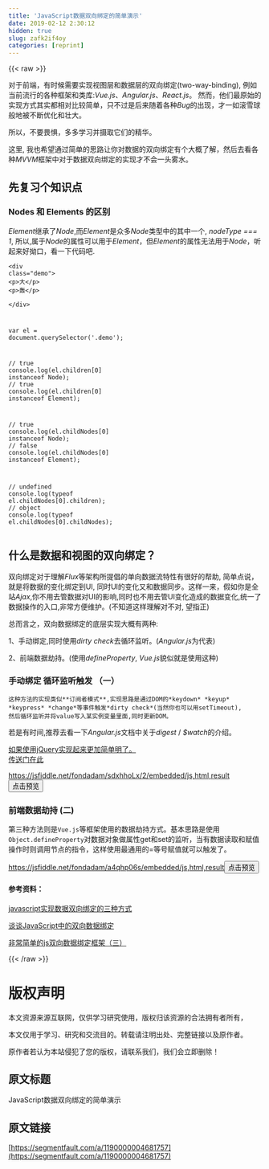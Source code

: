 ```yaml
---
title: 'JavaScript数据双向绑定的简单演示' 
date: 2019-02-12 2:30:12
hidden: true
slug: zafk2if4oy
categories: [reprint]
---
```


{{< raw >}}

                    
<p>对于前端，有时候需要实现视图层和数据层的双向绑定(two-way-binding), 例如当前流行的各种框架和类库:<em>Vue.js</em>、<em>Angular.js</em>、<em>React.js</em>。 然而，他们最原始的实现方式其实都相对比较简单，只不过是后来随着各种<em>Bug</em>的出现，才一如滚雪球般地被不断优化和壮大。</p>
<p>所以，不要畏惧，多多学习并摄取它们的精华。</p>
<p>这里, 我也希望通过简单的思路让你对数据的双向绑定有个大概了解，然后去看各种<em>MVVM</em>框架中对于数据双向绑定的实现才不会一头雾水。</p>
<h2 id="articleHeader0">先复习个知识点</h2>
<h3 id="articleHeader1">Nodes 和 Elements 的区别</h3>
<p><em>Element</em>继承了<em>Node</em>,而<em>Element</em>是众多<em>Node</em>类型中的其中一个, <em>nodeType === 1</em>, 所以,属于<em>Node</em>的属性可以用于<em>Element</em>，但<em>Element</em>的属性无法用于<em>Node</em>，听起来好拗口，看一下代码吧.</p>
<div class="widget-codetool" style="display:none;">
      <div class="widget-codetool--inner">
      <span class="selectCode code-tool" data-toggle="tooltip" data-placement="top" title="" data-original-title="全选"></span>
      <span type="button" class="copyCode code-tool" data-toggle="tooltip" data-placement="top" data-clipboard-text="<div class=&quot;demo&quot;>
  <p>大</p>
  <p>轰</p>        
</div>


var el = document.querySelector('.demo');

// true
console.log(el.children[0] instanceof Node);
// true
console.log(el.children[0] instanceof Element);

// true
console.log(el.childNodes[0] instanceof Node);
// false
console.log(el.childNodes[0] instanceof Element);

// undefined
console.log(typeof el.childNodes[0].children);
// object
console.log(typeof el.childNodes[0].childNodes);" title="" data-original-title="复制"></span>
      <span type="button" class="saveToNote code-tool" data-toggle="tooltip" data-placement="top" title="" data-original-title="放进笔记"></span>
      </div>
      </div><pre class="javascript hljs"><code class="javascript">&lt;div <span class="hljs-class"><span class="hljs-keyword">class</span></span>=<span class="hljs-string">"demo"</span>&gt;
  <span class="xml"><span class="hljs-tag">&lt;<span class="hljs-name">p</span>&gt;</span>大<span class="hljs-tag">&lt;/<span class="hljs-name">p</span>&gt;</span></span>
  &lt;p&gt;轰&lt;<span class="hljs-regexp">/p&gt;        
&lt;/</span>div&gt;


<span class="hljs-keyword">var</span> el = <span class="hljs-built_in">document</span>.querySelector(<span class="hljs-string">'.demo'</span>);

<span class="hljs-comment">// true</span>
<span class="hljs-built_in">console</span>.log(el.children[<span class="hljs-number">0</span>] <span class="hljs-keyword">instanceof</span> Node);
<span class="hljs-comment">// true</span>
<span class="hljs-built_in">console</span>.log(el.children[<span class="hljs-number">0</span>] <span class="hljs-keyword">instanceof</span> Element);

<span class="hljs-comment">// true</span>
<span class="hljs-built_in">console</span>.log(el.childNodes[<span class="hljs-number">0</span>] <span class="hljs-keyword">instanceof</span> Node);
<span class="hljs-comment">// false</span>
<span class="hljs-built_in">console</span>.log(el.childNodes[<span class="hljs-number">0</span>] <span class="hljs-keyword">instanceof</span> Element);

<span class="hljs-comment">// undefined</span>
<span class="hljs-built_in">console</span>.log(<span class="hljs-keyword">typeof</span> el.childNodes[<span class="hljs-number">0</span>].children);
<span class="hljs-comment">// object</span>
<span class="hljs-built_in">console</span>.log(<span class="hljs-keyword">typeof</span> el.childNodes[<span class="hljs-number">0</span>].childNodes);</code></pre>
<h2 id="articleHeader2">什么是数据和视图的双向绑定？</h2>
<p>双向绑定对于理解<em>Flux</em>等架构所提倡的单向数据流特性有很好的帮助, 简单点说，就是将数据的变化绑定到UI, 同时UI的变化又和数据同步。这样一来，假如你是全站<em>Ajax</em>,你不用去管数据对UI的影响,同时也不用去管UI变化造成的数据变化,统一了数据操作的入口,非常方便维护。(不知道这样理解对不对, 望指正)</p>
<p>总而言之，双向数据绑定的底层实现大概有两种:</p>
<p>1、手动绑定,同时使用<em>dirty check</em>去循环监听。(<em>Angular.js</em>为代表)</p>
<p>2、前端数据劫持。(使用<em>defineProperty</em>, <em>Vue.js</em>貌似就是使用这种)</p>
<h3 id="articleHeader3">手动绑定 循环监听触发 （一）</h3>
<div class="widget-codetool" style="display:none;">
      <div class="widget-codetool--inner">
      <span class="selectCode code-tool" data-toggle="tooltip" data-placement="top" title="" data-original-title="全选"></span>
      <span type="button" class="copyCode code-tool" data-toggle="tooltip" data-placement="top" data-clipboard-text="这种方法的实现类似**订阅者模式**,实现思路是通过DOM的*keydown* *keyup* 
*keypress* *change*等事件触发*dirty check*(当然你也可以用setTimeout),
然后循环监听并将value写入某实例变量里面,同时更新DOM。" title="" data-original-title="复制"></span>
      <span type="button" class="saveToNote code-tool" data-toggle="tooltip" data-placement="top" title="" data-original-title="放进笔记"></span>
      </div>
      </div><pre class="javascript hljs"><code class="javascript">这种方法的实现类似**订阅者模式**,实现思路是通过DOM的*keydown* *keyup* 
*keypress* *change*等事件触发*dirty check*(当然你也可以用setTimeout),
然后循环监听并将value写入某实例变量里面,同时更新DOM。</code></pre>
<p>若是有时间,推荐去看一下<em>Angular.js</em>文档中关于<em>digest</em> / <em>$watch</em>的介绍。</p>
<p><a href="http://www.html-js.com/article/Study-of-twoway-data-binding-JavaScript-talk-about-JavaScript-every-day" rel="nofollow noreferrer" target="_blank">如果使用jQuery实现起来更加简单明了。</a><br><a href="http://www.html-js.com/article/Study-of-twoway-data-binding-JavaScript-talk-about-JavaScript-every-day" rel="nofollow noreferrer" target="_blank">传送门在此</a></p>
<p><a href="https://jsfiddle.net/fondadam/sdxhhoLx/2/embedded/js,html,result" rel="nofollow noreferrer" target="_blank">https://jsfiddle.net/fondadam/sdxhhoLx/2/embedded/js,html,result</a><button class="btn btn-xs btn-default ml10 preview" data-url="fondadam/sdxhhoLx/2/embedded/js,html,result" data-typeid="0">点击预览</button></p>
<h3 id="articleHeader4">前端数据劫持  (二)</h3>
<p>第三种方法则是<code>Vue.js</code>等框架使用的数据劫持方式。基本思路是使用<code>Object.defineProperty</code>对数据对象做属性get和set的监听，当有数据读取和赋值操作时则调用节点的指令，这样使用最通用的=等号赋值就可以触发了。</p>
<p><a href="https://jsfiddle.net/fondadam/a4qhp06s/embedded/js,html,result" rel="nofollow noreferrer" target="_blank">https://jsfiddle.net/fondadam/a4qhp06s/embedded/js,html,result</a><button class="btn btn-xs btn-default ml10 preview" data-url="fondadam/a4qhp06s/embedded/js,html,result" data-typeid="0">点击预览</button></p>
<h4>参考资料：</h4>
<p><a href="https://ouvens.github.io/frontend-javascript/2015/11/29/js-data-two-ways-binding.html" rel="nofollow noreferrer" target="_blank">javascript实现数据双向绑定的三种方式</a></p>
<p><a href="http://www.html-js.com/article/Study-of-twoway-data-binding-JavaScript-talk-about-JavaScript-every-day" rel="nofollow noreferrer" target="_blank">谈谈JavaScript中的双向数据绑定</a></p>
<p><a href="http://blog.csdn.net/vctisildur/article/details/46454755" rel="nofollow noreferrer" target="_blank"> 非常简单的js双向数据绑定框架（三）</a></p>

                
{{< /raw >}}

# 版权声明
本文资源来源互联网，仅供学习研究使用，版权归该资源的合法拥有者所有，

本文仅用于学习、研究和交流目的。转载请注明出处、完整链接以及原作者。

原作者若认为本站侵犯了您的版权，请联系我们，我们会立即删除！

## 原文标题
JavaScript数据双向绑定的简单演示

## 原文链接
[https://segmentfault.com/a/1190000004681757](https://segmentfault.com/a/1190000004681757)

